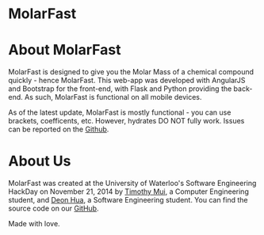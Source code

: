 MolarFast
=========
<h1>About MolarFast</h1>
<p>
MolarFast is designed to give you the Molar Mass of a chemical compound quickly - hence MolarFast.
This web-app was developed with AngularJS and Bootstrap for the front-end, with Flask and Python providing the back-end. As such, MolarFast is functional on all mobile devices. 
</p>
<p>As of the latest update, MolarFast is mostly functional - you can use brackets, coefficents, etc. However, hydrates DO NOT fully work.
Issues can be reported on the <a href = "https://github.com/DeonHua/MolarFast/issues">Github</a>.</p>
				
<h1>About Us</h1>
<p>
MolarFast was created at the University of Waterloo's Software Engineering HackDay on November 21, 2014 by 
<a href = "http://github.com/timmui">Timothy Mui</a>, a Computer Engineering student,
and <a href = "http://github.com/DeonHua">Deon Hua</a>, a Software Engineering student.
You can find the source code on our <a href = "http://github.com/DeonHua/MolarFast">GitHub</a>.</p>
<p id = "footer">Made with love.</p>
